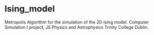 # Ising_model
Metropolis Algorithm for the simulation of the 2D Ising model. Computer Simulation I project, JS Physics and Astrophysics Trinity College Dublin.
